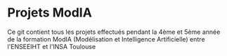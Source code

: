 # Projets ModIA
Ce git contient tous les projets effectués pendant la 4ème et 5ème année de la formation ModIA (Modélisation et Intelligence Artificielle) entre l'ENSEEIHT et l'INSA Toulouse
